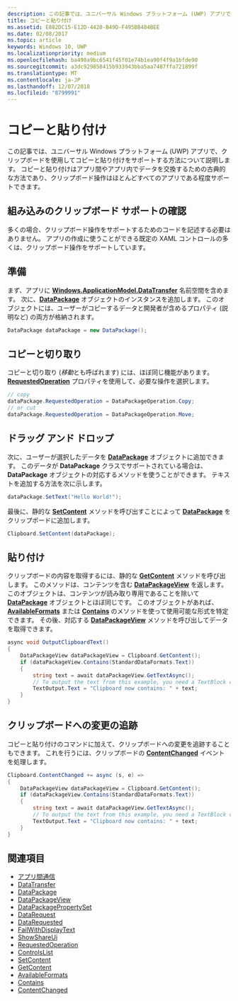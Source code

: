 ```yaml
---
description: この記事では、ユニバーサル Windows プラットフォーム (UWP) アプリで、クリップボードを使用してコピーと貼り付けをサポートする方法について説明します。
title: コピーと貼り付け
ms.assetid: E882DC15-E12D-4420-B49D-F495BB484BEE
ms.date: 02/08/2017
ms.topic: article
keywords: Windows 10, UWP
ms.localizationpriority: medium
ms.openlocfilehash: ba498a9bc6541f45f01e74b1ea90f4f9a1bfde90
ms.sourcegitcommit: a3dc929858415b933943bba5aa7487ffa721899f
ms.translationtype: MT
ms.contentlocale: ja-JP
ms.lasthandoff: 12/07/2018
ms.locfileid: "8799991"
---
```

# <a name="copy-and-paste"></a>コピーと貼り付け

この記事では、ユニバーサル Windows プラットフォーム (UWP) アプリで、クリップボードを使用してコピーと貼り付けをサポートする方法について説明します。 コピーと貼り付けはアプリ間やアプリ内でデータを交換するための古典的な方法であり、クリップボード操作はほとんどすべてのアプリである程度サポートできます。

## <a name="check-for-built-in-clipboard-support"></a>組み込みのクリップボード サポートの確認

多くの場合、クリップボード操作をサポートするためのコードを記述する必要はありません。 アプリの作成に使うことができる既定の XAML コントロールの多くは、クリップボード操作をサポートしています。 

## <a name="get-set-up"></a>準備

まず、アプリに [**Windows.ApplicationModel.DataTransfer**](https://msdn.microsoft.com/library/windows/apps/Windows.ApplicationModel.DataTransfer) 名前空間を含めます。 次に、[**DataPackage**](https://msdn.microsoft.com/library/windows/apps/Windows.ApplicationModel.DataTransfer.DataPackage) オブジェクトのインスタンスを追加します。 このオブジェクトには、ユーザーがコピーするデータと開発者が含めるプロパティ (説明など) の両方が格納されます。

<!-- For some reason, the snippets in this file are all inline in the WDCML topic. Suggest moving to VS project with rest of snippets. -->
```cs
DataPackage dataPackage = new DataPackage();
```

<!-- AuthenticateAsync-->

## <a name="copy-and-cut"></a>コピーと切り取り

コピーと切り取り (*移動*とも呼ばれます) には、ほぼ同じ機能があります。 [**RequestedOperation**](https://msdn.microsoft.com/library/windows/apps/Windows.ApplicationModel.DataTransfer.DataPackage.RequestedOperation) プロパティを使用して、必要な操作を選択します。

```cs
// copy 
dataPackage.RequestedOperation = DataPackageOperation.Copy;
// or cut
dataPackage.RequestedOperation = DataPackageOperation.Move;
```
## <a name="drag-and-drop"></a>ドラッグ アンド ドロップ

次に、ユーザーが選択したデータを [**DataPackage**](https://msdn.microsoft.com/library/windows/apps/Windows.ApplicationModel.DataTransfer.DataPackage) オブジェクトに追加できます。 このデータが **DataPackage** クラスでサポートされている場合は、**DataPackage** オブジェクトの対応するメソッドを使うことができます。 テキストを追加する方法を次に示します。

```cs
dataPackage.SetText("Hello World!");
```

最後に、静的な [**SetContent**](https://msdn.microsoft.com/library/windows/apps/Windows.ApplicationModel.DataTransfer.Clipboard.SetContent(Windows.ApplicationModel.DataTransfer.DataPackage)) メソッドを呼び出すことによって [**DataPackage**](https://msdn.microsoft.com/library/windows/apps/Windows.ApplicationModel.DataTransfer.DataPackage) をクリップボードに追加します。

```cs
Clipboard.SetContent(dataPackage);
```
## <a name="paste"></a>貼り付け

クリップボードの内容を取得するには、静的な [**GetContent**](https://msdn.microsoft.com/library/windows/apps/Windows.ApplicationModel.DataTransfer.Clipboard.GetContent) メソッドを呼び出します。 このメソッドは、コンテンツを含む [**DataPackageView**](https://msdn.microsoft.com/library/windows/apps/Windows.ApplicationModel.DataTransfer.DataPackageView) を返します。 このオブジェクトは、コンテンツが読み取り専用であることを除いて [**DataPackage**](https://msdn.microsoft.com/library/windows/apps/Windows.ApplicationModel.DataTransfer.DataPackage) オブジェクトとほぼ同じです。 このオブジェクトがあれば、[**AvailableFormats**](https://msdn.microsoft.com/library/windows/apps/Windows.ApplicationModel.DataTransfer.DataPackageView.AvailableFormats) または [**Contains**](https://msdn.microsoft.com/library/windows/apps/Windows.ApplicationModel.DataTransfer.DataPackageView.Contains(System.String)) のメソッドを使って使用可能な形式を特定できます。 その後、対応する [**DataPackageView**](https://msdn.microsoft.com/library/windows/apps/Windows.ApplicationModel.DataTransfer.DataPackageView) メソッドを呼び出してデータを取得できます。

```cs
async void OutputClipboardText()
{
    DataPackageView dataPackageView = Clipboard.GetContent();
    if (dataPackageView.Contains(StandardDataFormats.Text))
    {
        string text = await dataPackageView.GetTextAsync();
        // To output the text from this example, you need a TextBlock control
        TextOutput.Text = "Clipboard now contains: " + text;
    }
}
```

## <a name="track-changes-to-the-clipboard"></a>クリップボードへの変更の追跡

コピーと貼り付けのコマンドに加えて、クリップボードへの変更を追跡することもできます。 これを行うには、クリップボードの [**ContentChanged**](https://msdn.microsoft.com/library/windows/apps/Windows.ApplicationModel.DataTransfer.Clipboard.ContentChanged) イベントを処理します。

```cs
Clipboard.ContentChanged += async (s, e) => 
{
    DataPackageView dataPackageView = Clipboard.GetContent();
    if (dataPackageView.Contains(StandardDataFormats.Text))
    {
        string text = await dataPackageView.GetTextAsync();
        // To output the text from this example, you need a TextBlock control
        TextOutput.Text = "Clipboard now contains: " + text;
    }
}
```

## <a name="see-also"></a>関連項目

* [アプリ間通信](index.md)
* [DataTransfer](https://msdn.microsoft.com/library/windows/apps/windows.applicationmodel.datatransfer.aspx)
* [DataPackage](https://msdn.microsoft.com/library/windows/apps/windows.applicationmodel.datatransfer.datapackage.aspx)
* [DataPackageView](https://msdn.microsoft.com/library/windows/apps/windows.applicationmodel.datatransfer.datapackageview.aspx)
* [DataPackagePropertySet]( https://msdn.microsoft.com/library/windows/apps/windows.applicationmodel.datatransfer.datapackagepropertyset.aspx)
* [DataRequest](https://msdn.microsoft.com/library/windows/apps/windows.applicationmodel.datatransfer.datarequest.aspx) 
* [DataRequested]( https://msdn.microsoft.com/library/windows/apps/windows.applicationmodel.datatransfer.datatransfermanager.datarequested.aspx)
* [FailWithDisplayText](https://msdn.microsoft.com/library/windows/apps/windows.applicationmodel.datatransfer.datarequest.failwithdisplaytext.aspx)
* [ShowShareUi](https://msdn.microsoft.com/library/windows/apps/windows.applicationmodel.datatransfer.datatransfermanager.showshareui.aspx)
* [RequestedOperation](https://msdn.microsoft.com/library/windows/apps/windows.applicationmodel.datatransfer.datapackage.requestedoperation.aspx) 
* [ControlsList](https://msdn.microsoft.com/library/windows/apps/xaml/mt185406.aspx)
* [SetContent](https://msdn.microsoft.com/library/windows/apps/xaml/windows.applicationmodel.datatransfer.clipboard.setcontent.aspx)
* [GetContent](https://msdn.microsoft.com/library/windows/apps/xaml/windows.applicationmodel.datatransfer.clipboard.getcontent.aspx)
* [AvailableFormats](https://msdn.microsoft.com/library/windows/apps/windows.applicationmodel.datatransfer.datapackageview.availableformats.aspx)
* [Contains](https://msdn.microsoft.com/library/windows/apps/windows.applicationmodel.datatransfer.datapackageview.contains.aspx)
* [ContentChanged](https://msdn.microsoft.com/library/windows/apps/xaml/windows.applicationmodel.datatransfer.clipboard.contentchanged.aspx)

